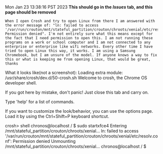 Mon Jan 23 13:38:16 PST 2023
**This should go in the *Issues* tab, and this page should be removed**

    When I open Crosh and try to open Linux from there I am answered with the error message of: "ln: failed to access '/var/run/crouton/mnt/stateful_partition/crouton/chroots/xenial/etc/resolv.conf': Permission denied". I'm not entirely sure what this means except for the fact that I need permission to open this. I am not running these programs on a work or school computer and I am not connected to any enterprise or enterprise like wifi networks. Every other time I have tried to open Linux this way, it works. I am using a Samsung Chromebook, but I am unsure of the model. If anyone knows a way to fix this or what is keeping me from opening Linux, that would be great, thanks 

What it looks like(not a screenshot):
Loading extra module: /usr/share/crosh/dev.d/50-crosh.sh
Welcome to crosh, the Chrome OS developer shell.

If you got here by mistake, don't panic!  Just close this tab and carry on.

Type 'help' for a list of commands.

If you want to customize the look/behavior, you can use the options page.
Load it by using the Ctrl+Shift+P keyboard shortcut.

crosh> shell
chronos@localhost / $ sudo startxfce4
Entering /mnt/stateful_partition/crouton/chroots/xenial...
ln: failed to access '/var/run/crouton/mnt/stateful_partition/crouton/chroots/xenial/etc/resolv.conf': Permission denied
Unmounting /mnt/stateful_partition/crouton/chroots/xenial...
chronos@localhost / $ 
